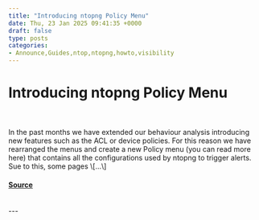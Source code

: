 ```yaml
---
title: "Introducing ntopng Policy Menu"
date: Thu, 23 Jan 2025 09:41:35 +0000
draft: false
type: posts
categories: 
- Announce,Guides,ntop,ntopng,howto,visibility
---
```

# Introducing ntopng Policy Menu

<br/>

<br/>
In the past months we have extended our behaviour analysis introducing new features such as the ACL or device policies. For this reason we have rearranged the menus and create a new Policy menu (you can read more here) that contains all the configurations used by ntopng to trigger alerts. Sue to this, some pages \[...\]

#### [Source](https://www.ntop.org/ntop/ntopng-update-moved-pages/)

<br/>
---
